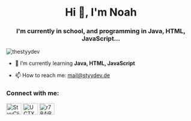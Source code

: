 <h1 align="center">Hi 👋, I'm Noah</h1>
<h3 align="center">I'm currently in school, and programming in Java, HTML, JavaScript...</h3>

<p align="left"> <img src="https://komarev.com/ghpvc/?username=thestyydev&label=Profile%20views&color=0e75b6&style=flat" alt="thestyydev" /> </p>


- 🌱 I’m currently learning **Java, HTML, JavaScript**

- 📫 How to reach me: mail@styydev.de

<h3 align="left">Connect with me:</h3>
<p align="left">
<a href="https://twitter.com/StyyClient" target="blank"><img align="center" src="https://cdn.jsdelivr.net/npm/simple-icons@3.0.1/icons/twitter.svg" alt="StyyClient" height="30" width="40" /></a>
<a href="https://youtube.com/channel/UCTXVEP8mJOilMbPEaFgbOgw" target="blank"><img align="center" src="https://cdn.jsdelivr.net/npm/simple-icons@3.0.1/icons/youtube.svg" alt="UCTXVEP8mJOilMbPEaFgbOgw" height="30" width="40" /></a>
<a href="https://dsc.gg/styydev" target="blank"><img align="center" src="https://cdn.jsdelivr.net/npm/simple-icons@3.0.1/icons/discord.svg" alt="r7R4jRT" height="30" width="40" /></a>
</p>

<h3 align="left"
